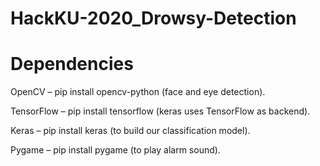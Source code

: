 # HackKU-2020_Drowsy-Detection

# Dependencies
OpenCV – pip install opencv-python (face and eye detection).

TensorFlow – pip install tensorflow (keras uses TensorFlow as backend).

Keras – pip install keras (to build our classification model).

Pygame – pip install pygame (to play alarm sound).
